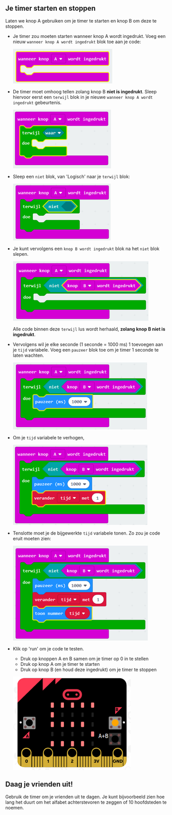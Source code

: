 ## Je timer starten en stoppen

Laten we knop A gebruiken om je timer te starten en knop B om deze te stoppen.

+ Je timer zou moeten starten wanneer knop A wordt ingedrukt. Voeg een nieuw `wanneer knop A wordt ingedrukt` blok toe aan je code:
    
    ![schermafbeelding](images/clock-a-pressed.png)

+ De timer moet omhoog tellen zolang knop B **niet is ingedrukt**. Sleep hiervoor eerst een `terwijl` blok in je nieuwe `wanneer knop A wordt ingedrukt` gebeurtenis.
    
    ![schermafbeelding](images/clock-while.png)

+ Sleep een `niet` blok, van 'Logisch' naar je `terwijl` blok:
    
    ![schermafbeelding](images/clock-not.png)

+ Je kunt vervolgens een `knop B wordt ingedrukt` blok na het `niet` blok slepen.
    
    ![schermafbeelding](images/clock-b-pressed.png)
    
    Alle code binnen deze `terwijl` lus wordt herhaald, **zolang knop B niet is ingedrukt**.

+ Vervolgens wil je elke seconde (1 seconde = 1000 ms) 1 toevoegen aan je `tijd` variabele. Voeg een `pauzeer` blok toe om je timer 1 seconde te laten wachten.
    
    ![schermafbeelding](images/clock-pause.png)

+ Om je `tijd` variabele te verhogen,
    
    ![schermafbeelding](images/clock-change-time.png)

+ Tenslotte moet je de bijgewerkte `tijd` variabele tonen. Zo zou je code eruit moeten zien:
    
    ![schermafbeelding](images/clock-update.png)

+ Klik op 'run' om je code te testen.
    
    + Druk op knoppen A en B samen om je timer op 0 in te stellen
    + Druk op knop A om je timer te starten
    + Druk op knop B (en houd deze ingedrukt) om je timer te stoppen
    
    ![schermafbeelding](images/clock-test.png)

## Daag je vrienden uit!

Gebruik de timer om je vrienden uit te dagen. Je kunt bijvoorbeeld zien hoe lang het duurt om het alfabet achterstevoren te zeggen of 10 hoofdsteden te noemen.